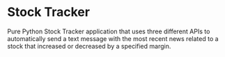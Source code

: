 # Stock Tracker

Pure Python Stock Tracker application that uses three different APIs to automatically send a text message with the most recent news related to a stock that increased or decreased by a specified margin. 
